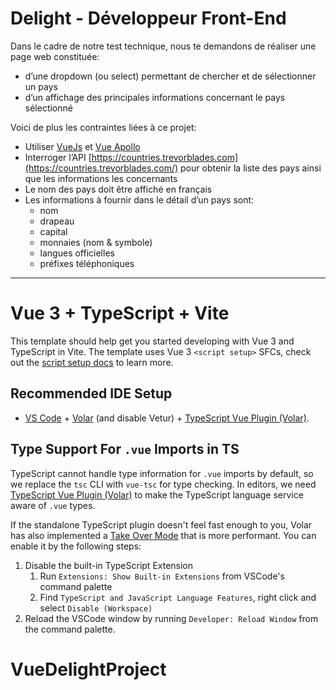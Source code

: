 # Delight - Développeur Front-End

Dans le cadre de notre test technique, nous te demandons de réaliser une page web constituée:

- d’une dropdown (ou select) permettant de chercher et de sélectionner un pays
- d’un affichage des principales informations concernant le pays sélectionné

Voici de plus les contraintes liées à ce projet:

- Utiliser [VueJs](https://vuejs.org/) et [Vue Apollo](https://v4.apollo.vuejs.org)
- Interroger l’API [https://countries.trevorblades.com](https://countries.trevorblades.com/) pour obtenir la liste des pays ainsi que les informations les concernants
- Le nom des pays doit être affiché en français
- Les informations à fournir dans le détail d’un pays sont:
    - nom
    - drapeau
    - capital
    - monnaies (nom & symbole)
    - langues officielles
    - préfixes téléphoniques

*********************************

# Vue 3 + TypeScript + Vite

This template should help get you started developing with Vue 3 and TypeScript in Vite. The template uses Vue 3 `<script setup>` SFCs, check out the [script setup docs](https://v3.vuejs.org/api/sfc-script-setup.html#sfc-script-setup) to learn more.

## Recommended IDE Setup

- [VS Code](https://code.visualstudio.com/) + [Volar](https://marketplace.visualstudio.com/items?itemName=Vue.volar) (and disable Vetur) + [TypeScript Vue Plugin (Volar)](https://marketplace.visualstudio.com/items?itemName=Vue.vscode-typescript-vue-plugin).

## Type Support For `.vue` Imports in TS

TypeScript cannot handle type information for `.vue` imports by default, so we replace the `tsc` CLI with `vue-tsc` for type checking. In editors, we need [TypeScript Vue Plugin (Volar)](https://marketplace.visualstudio.com/items?itemName=Vue.vscode-typescript-vue-plugin) to make the TypeScript language service aware of `.vue` types.

If the standalone TypeScript plugin doesn't feel fast enough to you, Volar has also implemented a [Take Over Mode](https://github.com/johnsoncodehk/volar/discussions/471#discussioncomment-1361669) that is more performant. You can enable it by the following steps:

1. Disable the built-in TypeScript Extension
   1. Run `Extensions: Show Built-in Extensions` from VSCode's command palette
   2. Find `TypeScript and JavaScript Language Features`, right click and select `Disable (Workspace)`
2. Reload the VSCode window by running `Developer: Reload Window` from the command palette.
# VueDelightProject
